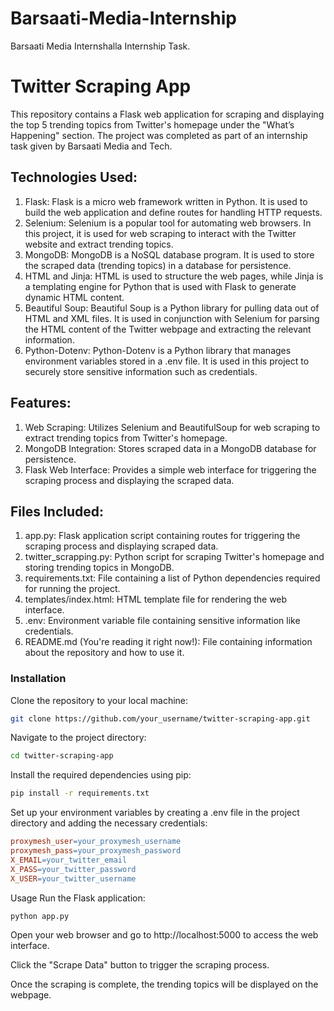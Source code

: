 # Barsaati-Media-Internship
Barsaati Media Internshalla Internship Task.

# Twitter Scraping App
This repository contains a Flask web application for scraping and displaying the top 5 trending topics from Twitter's homepage under the "What’s Happening" section.
The project was completed as part of an internship task given by Barsaati Media and Tech.

## Technologies Used:
1. Flask: Flask is a micro web framework written in Python. It is used to build the web application and define routes for handling HTTP requests.
2. Selenium: Selenium is a popular tool for automating web browsers. In this project, it is used for web scraping to interact with the Twitter website and extract trending topics.
3. MongoDB: MongoDB is a NoSQL database program. It is used to store the scraped data (trending topics) in a database for persistence.
4. HTML and Jinja: HTML is used to structure the web pages, while Jinja is a templating engine for Python that is used with Flask to generate dynamic HTML content.
5. Beautiful Soup: Beautiful Soup is a Python library for pulling data out of HTML and XML files. It is used in conjunction with Selenium for parsing the HTML content of the Twitter webpage and extracting the relevant information.
6. Python-Dotenv: Python-Dotenv is a Python library that manages environment variables stored in a .env file. It is used in this project to securely store sensitive information such as credentials.

## Features:
1. Web Scraping: Utilizes Selenium and BeautifulSoup for web scraping to extract trending topics from Twitter's homepage.
2. MongoDB Integration: Stores scraped data in a MongoDB database for persistence.
3. Flask Web Interface: Provides a simple web interface for triggering the scraping process and displaying the scraped data.

## Files Included: 
1. app.py: Flask application script containing routes for triggering the scraping process and displaying scraped data.
2. twitter_scrapping.py: Python script for scraping Twitter's homepage and storing trending topics in MongoDB.
3. requirements.txt: File containing a list of Python dependencies required for running the project.
4. templates/index.html: HTML template file for rendering the web interface.
5. .env: Environment variable file containing sensitive information like credentials.
6. README.md (You're reading it right now!): File containing information about the repository and how to use it.

### Installation
Clone the repository to your local machine:

```bash
git clone https://github.com/your_username/twitter-scraping-app.git
```
Navigate to the project directory:

```bash
cd twitter-scraping-app
```
Install the required dependencies using pip:

```bash
pip install -r requirements.txt
```
Set up your environment variables by creating a .env file in the project directory and adding the necessary credentials:

```makefile
proxymesh_user=your_proxymesh_username
proxymesh_pass=your_proxymesh_password
X_EMAIL=your_twitter_email
X_PASS=your_twitter_password
X_USER=your_twitter_username
```
Usage
Run the Flask application:

```bash
python app.py
```
Open your web browser and go to http://localhost:5000 to access the web interface.

Click the "Scrape Data" button to trigger the scraping process.

Once the scraping is complete, the trending topics will be displayed on the webpage.

